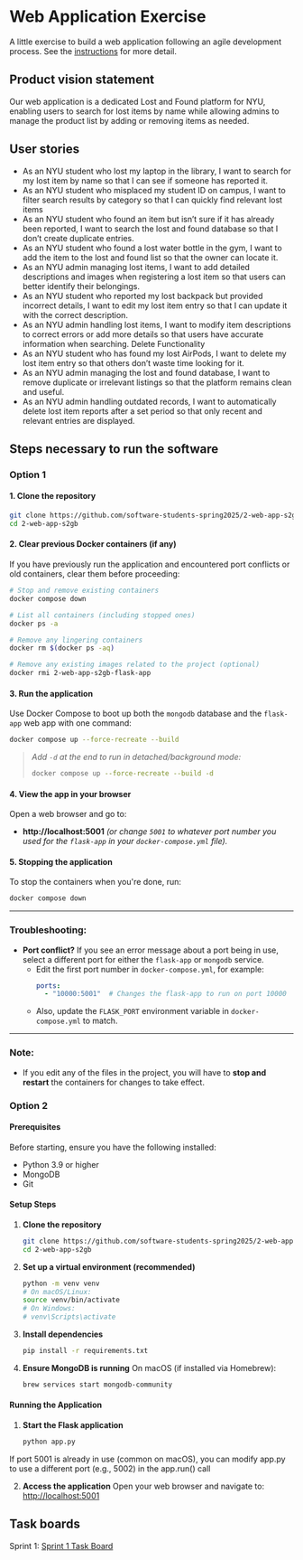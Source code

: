 # Web Application Exercise

A little exercise to build a web application following an agile development process. See the [instructions](instructions.md) for more detail.

## Product vision statement

Our web application is a dedicated Lost and Found platform for NYU, enabling users to search for lost items by name while allowing admins to manage the product list by adding or removing items as needed.


## User stories
- As an NYU student who lost my laptop in the library, I want to search for my lost item by name so that I can see if someone has reported it.
- As an NYU student who misplaced my student ID on campus, I want to filter search results by category so that I can quickly find relevant lost items
- As an NYU student who found an item but isn’t sure if it has already been reported, I want to search the lost and found database so that I don’t create duplicate entries.
- As an NYU student who found a lost water bottle in the gym, I want to add the item to the lost and found list so that the owner can locate it.
- As an NYU admin managing lost items, I want to add detailed descriptions and images when registering a lost item so that users can better identify their belongings.
- As an NYU student who reported my lost backpack but provided incorrect details, I want to edit my lost item entry so that I can update it with the correct description.
- As an NYU admin handling lost items, I want to modify item descriptions to correct errors or add more details so that users have accurate information when searching.
Delete Functionality
- As an NYU student who has found my lost AirPods, I want to delete my lost item entry so that others don’t waste time looking for it.
- As an NYU admin managing the lost and found database, I want to remove duplicate or irrelevant listings so that the platform remains clean and useful.
- As an NYU admin handling outdated records, I want to automatically delete lost item reports after a set period so that only recent and relevant entries are displayed.

## Steps necessary to run the software

### Option 1

#### 1. **Clone the repository**
```bash
git clone https://github.com/software-students-spring2025/2-web-app-s2gb.git
cd 2-web-app-s2gb
```

#### 2. **Clear previous Docker containers (if any)**
If you have previously run the application and encountered port conflicts or old containers, clear them before proceeding:

```bash
# Stop and remove existing containers
docker compose down

# List all containers (including stopped ones)
docker ps -a

# Remove any lingering containers
docker rm $(docker ps -aq)

# Remove any existing images related to the project (optional)
docker rmi 2-web-app-s2gb-flask-app
```

#### 3. **Run the application**
Use Docker Compose to boot up both the `mongodb` database and the `flask-app` web app with one command:

```bash
docker compose up --force-recreate --build
```

> _Add `-d` at the end to run in detached/background mode:_
> ```bash
> docker compose up --force-recreate --build -d
> ```

#### 4. **View the app in your browser**
Open a web browser and go to:

- **http://localhost:5001** _(or change `5001` to whatever port number you used for the `flask-app` in your `docker-compose.yml` file)._

#### 5. **Stopping the application**
To stop the containers when you're done, run:

```bash
docker compose down
```
---
### **Troubleshooting:**
- **Port conflict?** If you see an error message about a port being in use, select a different port for either the `flask-app` or `mongodb` service.  
  - Edit the first port number in `docker-compose.yml`, for example:
    ```yml
    ports:
      - "10000:5001"  # Changes the flask-app to run on port 10000
    ```
  - Also, update the `FLASK_PORT` environment variable in `docker-compose.yml` to match.
---
### **Note:**
- If you edit any of the files in the project, you will have to **stop and restart** the containers for changes to take effect.


### Option 2

#### Prerequisites

Before starting, ensure you have the following installed:
- Python 3.9 or higher
- MongoDB
- Git

#### Setup Steps

1. **Clone the repository**
   ```bash
   git clone https://github.com/software-students-spring2025/2-web-app-s2gb.git
   cd 2-web-app-s2gb
2. **Set up a virtual environment (recommended)**
   ```bash
   python -m venv venv
   # On macOS/Linux:
   source venv/bin/activate
   # On Windows:
   # venv\Scripts\activate
4. **Install dependencies**
   ```bash
   pip install -r requirements.txt
6. **Ensure MongoDB is running**
   On macOS (if installed via Homebrew):
   ```bash
   brew services start mongodb-community

#### Running the Application

1. **Start the Flask application**
   ```bash
   python app.py
If port 5001 is already in use (common on macOS), you can modify app.py to use a different port (e.g., 5002) in the app.run() call

2. **Access the application**
Open your web browser and navigate to: [http://localhost:5001](http://127.0.0.1:5001/)


## Task boards

Sprint 1:  [Sprint 1 Task Board](https://github.com/orgs/software-students-spring2025/projects/110/views/1?layout=board)
